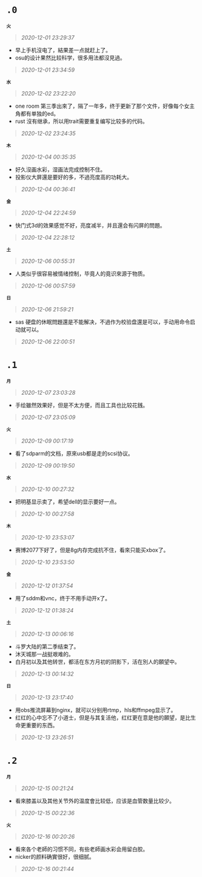 **`.0`**
========
**`火`**
>*2020-12-01 23:29:37*
- 早上手机沒电了，結果差一点就赶上了。
- osu的设计果然比较科学，很多用法都沒見過。
>*2020-12-01 23:34:59*

**`水`**
>*2020-12-02 23:22:20*
- one room 第三季出來了，隔了一年多，终于更新了那个文件，好像每个女主角都有单独的ed。
- rust 沒有继承，所以用trait需要重复编写比较多的代码。
>*2020-12-02 23:24:35*

**`木`**
>*2020-12-04 00:35:35*
- 好久沒画水彩，湿画法完成控制不住。
- 投影仪大屏還是要好的多，不過亮度高的功耗大。
>*2020-12-04 00:36:41*

**`金`**
>*2020-12-04 22:24:59*
- 快门式3d的效果感觉不好，亮度减半，并且還会有闪屏的問題。
>*2020-12-04 22:28:12*

**`土`**
>*2020-12-06 00:55:31*
- 人类似乎很容易被情绪控制，毕竟人的竟识來源于物质。
>*2020-12-06 00:57:59*

**`日`**
>*2020-12-06 21:59:21*
- sas 硬盘的休眠問題還是不能解决，不過作为校验盘還是可以，手动用命令启动就可以。
>*2020-12-06 22:00:51*

**`.1`**
========
**`月`**
>*2020-12-07 23:03:28*
- 手绘雖然效果好，但是不太方便，而且工具也比较花銭。
>*2020-12-07 23:05:09*

**`火`**
>*2020-12-09 00:17:19*
- 看了sdparm的文档，原來usb都是走的scsi协议。
>*2020-12-09 00:19:50*

**`水`**
>*2020-12-10 00:27:32*
- 把明基显示卖了，希望dell的显示要好一点。
>*2020-12-10 00:27:58*

**`木`**
>*2020-12-10 23:53:07*
- 赛博2077下好了，但是8g内存完成抗不住，看來只能买xbox了。
>*2020-12-10 23:53:50*

**`金`**
>*2020-12-12 01:37:54*
- 用了sddm和vnc，终于不用手动开x了。
>*2020-12-12 01:38:24*

**`土`**
>*2020-12-13 00:06:16*
- 斗罗大陆的第二季结束了。
- 沐天城那一战挺艰难的。
- 白月初以及其他转世，都活在东方月初的阴影下，活在別人的願望中。
>*2020-12-13 00:14:32*

**`日`**
>*2020-12-13 23:17:40*
- 用obs推流屏幕到nginx，就可以分别用rtmp，hls和ffmpeg显示了。
- 红红的心中忘不了小道士，但是与其复活他，红红更在意是他的願望，是比生命更重要的东西。
>*2020-12-13 23:26:51*

**`.2`**
========
**`月`**
>*2020-12-15 00:21:24*
- 看來膝盖以及其他关节外的温度會比较低，应该是血管数量比较少。
>*2020-12-15 00:22:36*

**`火`**
>*2020-12-16 00:20:26*
- 看來各个老師的习惯不同，有些老師画水彩会用留白胶。
- nicker的颜料确實很好，很细腻。
>*2020-12-16 00:21:44*
